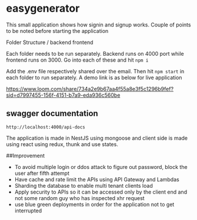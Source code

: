 # easygenerator

This small application shows how signin and signup works. Couple of points to be noted before starting the application

Folder Structure
/
   backend
   frontend

Each folder needs to be run separately. Backend runs on 4000 port while frontend runs on 3000.
Go into each of these and hit `npm i`

Add the .env file respectively shared over the email. Then hit `npm start` in each folder to run separately. A demo link
is as below for live application

https://www.loom.com/share/734a2e9b67aa4f55a8e3f5c1296b9fef?sid=d7997455-156f-4151-b7a9-eda936c560be

## swagger documentation
`http://localhost:4000/api-docs`

The application is made in NestJS using mongoose and client side is made using react using redux, thunk and use states.

##Improvement

- To avoid multiple login or ddos attack to figure out password, block the user after fifth attempt
- Have cache and rate limit the APIs using API Gateway and Lambdas
- Sharding the database to enable multi tenant clients load
- Apply security to APIs so it can be accessed only by the client end and not some random guy who has inspected xhr request
- use blue green deployments in order for the application not to get interrupted
